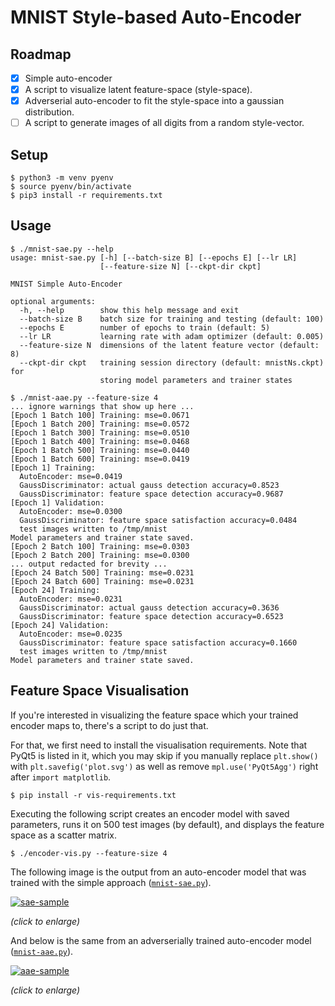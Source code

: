 # MNIST Style-based Auto-Encoder

## Roadmap

- [x] Simple auto-encoder
- [x] A script to visualize latent feature-space (style-space).
- [x] Adverserial auto-encoder to fit the style-space into a gaussian distribution.
- [ ] A script to generate images of all digits from a random style-vector.

## Setup

```
$ python3 -m venv pyenv
$ source pyenv/bin/activate
$ pip3 install -r requirements.txt
```

## Usage

```
$ ./mnist-sae.py --help
usage: mnist-sae.py [-h] [--batch-size B] [--epochs E] [--lr LR]
                    [--feature-size N] [--ckpt-dir ckpt]

MNIST Simple Auto-Encoder

optional arguments:
  -h, --help        show this help message and exit
  --batch-size B    batch size for training and testing (default: 100)
  --epochs E        number of epochs to train (default: 5)
  --lr LR           learning rate with adam optimizer (default: 0.005)
  --feature-size N  dimensions of the latent feature vector (default: 8)
  --ckpt-dir ckpt   training session directory (default: mnistNs.ckpt) for
                    storing model parameters and trainer states
```

```
$ ./mnist-aae.py --feature-size 4
... ignore warnings that show up here ...
[Epoch 1 Batch 100] Training: mse=0.0671
[Epoch 1 Batch 200] Training: mse=0.0572
[Epoch 1 Batch 300] Training: mse=0.0510
[Epoch 1 Batch 400] Training: mse=0.0468
[Epoch 1 Batch 500] Training: mse=0.0440
[Epoch 1 Batch 600] Training: mse=0.0419
[Epoch 1] Training:
  AutoEncoder: mse=0.0419
  GaussDiscriminator: actual gauss detection accuracy=0.8523
  GaussDiscriminator: feature space detection accuracy=0.9687
[Epoch 1] Validation:
  AutoEncoder: mse=0.0300
  GaussDiscriminator: feature space satisfaction accuracy=0.0484
  test images written to /tmp/mnist
Model parameters and trainer state saved.
[Epoch 2 Batch 100] Training: mse=0.0303
[Epoch 2 Batch 200] Training: mse=0.0300
... output redacted for brevity ...
[Epoch 24 Batch 500] Training: mse=0.0231
[Epoch 24 Batch 600] Training: mse=0.0231
[Epoch 24] Training:
  AutoEncoder: mse=0.0231
  GaussDiscriminator: actual gauss detection accuracy=0.3636
  GaussDiscriminator: feature space detection accuracy=0.6523
[Epoch 24] Validation:
  AutoEncoder: mse=0.0235
  GaussDiscriminator: feature space satisfaction accuracy=0.1660
  test images written to /tmp/mnist
Model parameters and trainer state saved.
```

## Feature Space Visualisation

If you're interested in visualizing the feature space which your trained
encoder maps to, there's a script to do just that.

For that, we first need to install the visualisation requirements. Note that
PyQt5 is listed in it, which you may skip if you manually replace `plt.show()`
with `plt.savefig('plot.svg')` as well as remove `mpl.use('PyQt5Agg')` right
after `import matplotlib`.

```
$ pip install -r vis-requirements.txt
```

Executing the following script creates an encoder model with saved parameters,
runs it on 500 test images (by default), and displays the feature space as a
scatter matrix.

```
$ ./encoder-vis.py --feature-size 4
```

The following image is the output from an auto-encoder model that was trained
with the simple approach ([`mnist-sae.py`](./mnist-sae.py)).

[![sae-sample](https://i.imgur.com/fBaF6tcl.png)](https://i.imgur.com/fBaF6tc.png)

_(click to enlarge)_

And below is the same from an adverserially trained auto-encoder model
([`mnist-aae.py`](./mnist-aae.py)).

[![aae-sample](https://i.imgur.com/pI3iQyBl.png)](https://i.imgur.com/pI3iQyB.png)

_(click to enlarge)_
